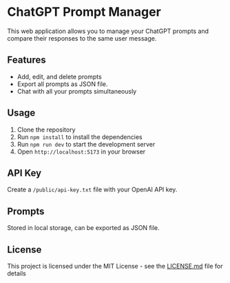 # ChatGPT Prompt Manager

This web application allows you to manage your ChatGPT prompts and compare their responses to the same user message.

## Features

- Add, edit, and delete prompts
- Export all prompts as JSON file.
- Chat with all your prompts simultaneously

## Usage

1. Clone the repository
2. Run `npm install` to install the dependencies
3. Run `npm run dev` to start the development server
4. Open `http://localhost:5173` in your browser

## API Key

Create a `/public/api-key.txt` file with your OpenAI API key.

## Prompts

Stored in local storage, can be exported as JSON file.

## License

This project is licensed under the MIT License - see the [LICENSE.md](LICENSE.md) file for details
